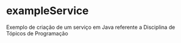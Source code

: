 # exampleService
Exemplo de criação de um serviço em Java referente a Disciplina de Tópicos de Programação
